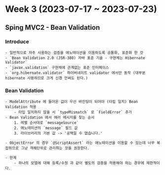 # Week 3 (2023-07-17 ~ 2023-07-23)

## Sping MVC2 - Bean Validation
### Introduce
    - 일반적으로 자주 사용하는 검증을 애노테이션을 이용하도록 공통화, 표준화 한 것
    - `Bean Validation 2.0 (JSR-380) 자바 표준 기술 - 구현체는 Hibernate Validator`
    - `javax.validation` 구현체에 관계없는 표준 인터페이스
    - `org.hibernate.validator` 하이버네이트 validator 에서만 동작 (대부분 hibernate 사용하므로 크게 신경 안써도 된다.) 

### Bean Validation
    - ModelAttribute 에 들어온 값이 우선 바인딩이 되어야 (타입 일치) Bean Validation 적용
        - 타입 일치하지 않을 시 `typeMismatch` 로 `FieldError` 추가
    - Bean Validation 에서 에러 메시지를 찾는 순서
        1. 레벨 순서대로 `messageSource`
        2. 애노테이션의 `message` 필드 값
        3. 라이브러리의 기본 값 -> '공백일 수 없습니다.'
    
    - ObjectError 의 경우 `@ScriptAssert` 라는 애노테이션을 이용할 수 있는데 너무 복잡하므로 그냥 객체단위로 관리하는 것을 권장한다.

    - 한계
        - 하나의 모델에 대해 등록/수정 과 같이 별도의 검증을 적용해야 하는 경우에 제한적이다.
